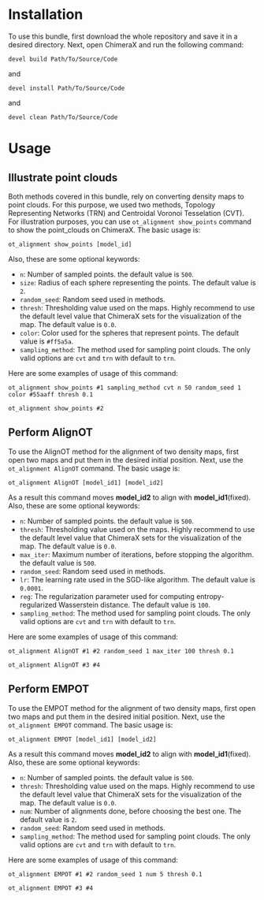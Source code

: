 # Installation 
To use this bundle, first download the whole repository and save it in a desired directory. Next, open ChimeraX and run the following command:
```
devel build Path/To/Source/Code
```
and
```
devel install Path/To/Source/Code
```
and
```
devel clean Path/To/Source/Code
```

# Usage
## Illustrate point clouds 
Both methods covered in this bundle, rely on converting density maps to point clouds. For this purpose, we used two methods, Topology Representing Networks (TRN) and Centroidal Voronoi Tesselation (CVT). For illustration purposes, you can use ```ot_alignment show_points``` command to show the point_clouds on ChimeraX. The basic usage is:
```
ot_alignment show_points [model_id]
```
Also, these are some optional keywords:
* `n`: Number of sampled points. the default value is `500`.
* `size`: Radius of each sphere representing the points. The default value is `2`.
* `random_seed`: Random seed used in methods.
* `thresh`: Thresholding value used on the maps. Highly recommend to use the default level value that ChimeraX sets for the visualization of the map. The default value is `0.0`.
* `color`: Color used for the spheres that represent points. The default value is `#ff5a5a`.
* `sampling_method`: The method used for sampling point clouds. The only valid options are `cvt` and `trn` with default to `trn`.

Here are some examples of usage of this command:
```
ot_alignment show_points #1 sampling_method cvt n 50 random_seed 1 color #55aaff thresh 0.1
```
```
ot_alignment show_points #2
```

## Perform AlignOT
To use the AlignOT method for the alignment of two density maps, first open two maps and put them in the desired initial position. Next, use the `ot_alignment AlignOT` command. The basic usage is:
```
ot_alignment AlignOT [model_id1] [model_id2]
```
As a result this command moves **model_id2** to align with **model_id1**(fixed). Also, these are some optional keywords:
* `n`: Number of sampled points. the default value is `500`.
* `thresh`: Thresholding value used on the maps. Highly recommend to use the default level value that ChimeraX sets for the visualization of the map. The default value is `0.0`.
* `max_iter`: Maximum number of iterations, before stopping the algorithm. the default value is `500`.
* `random_seed`: Random seed used in methods.
* `lr`: The learning rate used in the SGD-like algorithm. The default value is `0.0001`.
* `reg`: The regularization parameter used for computing entropy-regularized Wasserstein distance. The default value is `100`.
* `sampling_method`: The method used for sampling point clouds. The only valid options are `cvt` and `trn` with default to `trn`.

Here are some examples of usage of this command:
```
ot_alignment AlignOT #1 #2 random_seed 1 max_iter 100 thresh 0.1
```
```
ot_alignment AlignOT #3 #4
```

## Perform EMPOT
To use the EMPOT method for the alignment of two density maps, first open two maps and put them in the desired initial position. Next, use the `ot_alignment EMPOT` command. The basic usage is:
```
ot_alignment EMPOT [model_id1] [model_id2]
```
As a result this command moves **model_id2** to align with **model_id1**(fixed). Also, these are some optional keywords:
* `n`: Number of sampled points. the default value is `500`.
* `thresh`: Thresholding value used on the maps. Highly recommend to use the default level value that ChimeraX sets for the visualization of the map. The default value is `0.0`.
* `num`: Number of alignments done, before choosing the best one. The default value is `2`.
* `random_seed`: Random seed used in methods.
* `sampling_method`: The method used for sampling point clouds. The only valid options are `cvt` and `trn` with default to `trn`.

Here are some examples of usage of this command:
```
ot_alignment EMPOT #1 #2 random_seed 1 num 5 thresh 0.1
```
```
ot_alignment EMPOT #3 #4
```